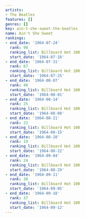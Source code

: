```yaml
---
artists:
- The Beatles
features: []
genres: []
key: ain-t-she-sweet-the-beatles
name: Ain't She Sweet
rankings:
- end_date: '1964-07-24'
  rank: 90
  ranking_list: Billboard Hot 100
  start_date: '1964-07-18'
- end_date: '1964-07-31'
  rank: 67
  ranking_list: Billboard Hot 100
  start_date: '1964-07-25'
- end_date: '1964-08-07'
  rank: 40
  ranking_list: Billboard Hot 100
  start_date: '1964-08-01'
- end_date: '1964-08-14'
  rank: 25
  ranking_list: Billboard Hot 100
  start_date: '1964-08-08'
- end_date: '1964-08-21'
  rank: 22
  ranking_list: Billboard Hot 100
  start_date: '1964-08-15'
- end_date: '1964-08-28'
  rank: 19
  ranking_list: Billboard Hot 100
  start_date: '1964-08-22'
- end_date: '1964-09-04'
  rank: 24
  ranking_list: Billboard Hot 100
  start_date: '1964-08-29'
- end_date: '1964-09-11'
  rank: 30
  ranking_list: Billboard Hot 100
  start_date: '1964-09-05'
- end_date: '1964-09-18'
  rank: 37
  ranking_list: Billboard Hot 100
  start_date: '1964-09-12'
---
```



